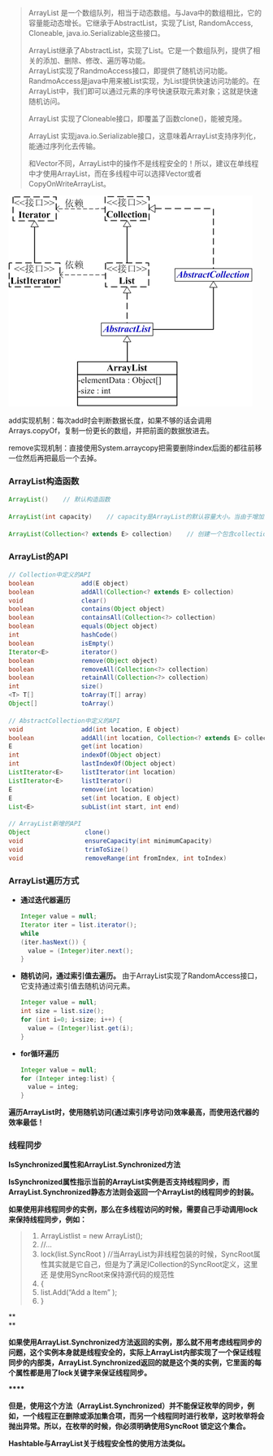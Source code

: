 > ArrayList 是一个数组队列，相当于动态数组。与Java中的数组相比，它的容量能动态增长。它继承于AbstractList，实现了List, RandomAccess, Cloneable, java.io.Serializable这些接口。
>
> ArrayList继承了AbstractList，实现了List。它是一个数组队列，提供了相关的添加、删除、修改、遍历等功能。  
> ArrayList实现了RandmoAccess接口，即提供了随机访问功能。RandmoAccess是java中用来被List实现，为List提供快速访问功能的。在ArrayList中，我们即可以通过元素的序号快速获取元素对象；这就是快速随机访问。
>
> ArrayList 实现了Cloneable接口，即覆盖了函数clone\(\)，能被克隆。
>
> ArrayList 实现java.io.Serializable接口，这意味着ArrayList支持序列化，能通过序列化去传输。
>
> 和Vector不同，ArrayList中的操作不是线程安全的！所以，建议在单线程中才使用ArrayList，而在多线程中可以选择Vector或者CopyOnWriteArrayList。

![](/assets/ArrayList与Collection关系.png)

add实现机制：每次add时会判断数据长度，如果不够的话会调用Arrays.copyOf，复制一份更长的数组，并把前面的数据放进去。

remove实现机制：直接使用System.arraycopy把需要删除index后面的都往前移一位然后再把最后一个去掉。

### **ArrayList构造函数**

```java
ArrayList()    // 默认构造函数

ArrayList(int capacity)    // capacity是ArrayList的默认容量大小。当由于增加数据导致容量不足时，容量会添加上一次容量大小的一半。

ArrayList(Collection<? extends E> collection)    // 创建一个包含collection的ArrayList
```

### **ArrayList的API**

```java
// Collection中定义的API
boolean             add(E object)
boolean             addAll(Collection<? extends E> collection)
void                clear()
boolean             contains(Object object)
boolean             containsAll(Collection<?> collection)
boolean             equals(Object object)
int                 hashCode()
boolean             isEmpty()
Iterator<E>         iterator()
boolean             remove(Object object)
boolean             removeAll(Collection<?> collection)
boolean             retainAll(Collection<?> collection)
int                 size()
<T> T[]             toArray(T[] array)
Object[]            toArray()

// AbstractCollection中定义的API
void                add(int location, E object)
boolean             addAll(int location, Collection<? extends E> collection)
E                   get(int location)
int                 indexOf(Object object)
int                 lastIndexOf(Object object)
ListIterator<E>     listIterator(int location)
ListIterator<E>     listIterator()
E                   remove(int location)
E                   set(int location, E object)
List<E>             subList(int start, int end)

// ArrayList新增的API
Object               clone()
void                 ensureCapacity(int minimumCapacity)
void                 trimToSize()
void                 removeRange(int fromIndex, int toIndex)
```

### **ArrayList遍历方式**

* **通过迭代器遍历**

  ```java
  Integer value = null;
  Iterator iter = list.iterator();
  while
  (iter.hasNext()) {
    value = (Integer)iter.next();
  }
  ```

* **随机访问，通过索引值去遍历。** 由于ArrayList实现了RandomAccess接口，它支持通过索引值去随机访问元素。

  ```java
  Integer value = null;
  int size = list.size();
  for (int i=0; i<size; i++) {
    value = (Integer)list.get(i);        
  }
  ```

* **for循环遍历**

  ```java
  Integer value = null;
  for (Integer integ:list) {
    value = integ;
  }
  ```

**遍历ArrayList时，使用随机访问\(通过索引序号访问\)效率最高，而使用迭代器的效率最低！**

### 线程同步

**IsSynchronized属性和ArrayList.Synchronized方法**

**IsSynchronized属性指示当前的ArrayList实例是否支持线程同步，而ArrayList.Synchronized静态方法则会返回一个ArrayList的线程同步的封装。**

**如果使用非线程同步的实例，那么在多线程访问的时候，需要自己手动调用lock来保持线程同步，例如：**

> 1. ArrayListlist = 
>    new
>     ArrayList\(\);  
> 2. //...
> 3. lock\(list.SyncRoot \)
>    //当ArrayList为非线程包装的时候，SyncRoot属性其实就是它自己，但是为了满足ICollection的SyncRoot定义，这里还 是使用SyncRoot来保持源代码的规范性
> 4. {  
> 5. list.Add\(“Add a Item” \);  
> 6. }

**              
**

**如果使用ArrayList.Synchronized方法返回的实例，那么就不用考虑线程同步的问题，这个实例本身就是线程安全的，实际上ArrayList内部实现了一个保证线程同步的内部类，ArrayList.Synchronized返回的就是这个类的实例，它里面的每个属性都是用了lock关键字来保证线程同步。**

**\*\*\*\***

**但是，使用这个方法（ArrayList.Synchronized）并不能保证枚举的同步，例如，一个线程正在删除或添加集合项，而另一个线程同时进行枚举，这时枚举将会抛出异常。所以，在枚举的时候，你必须明确使用SyncRoot 锁定这个集合。**

**Hashtable与ArrayList关于线程安全性的使用方法类似。**

